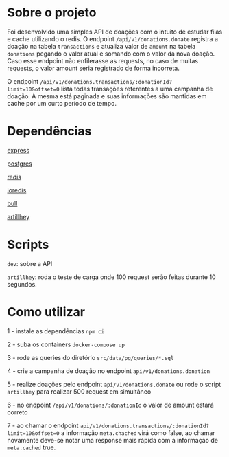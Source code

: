 # Sobre o projeto
Foi desenvolvido uma simples API de doações com o intuito de estudar filas e cache utilizando o redis.
O endpoint `/api/v1/donations.donate` registra a doação na tabela `transactions` e atualiza valor de `amount` na tabela `donations` pegando o valor atual e somando com o valor da nova doação. Caso esse endpoint não enfilerasse as requests, no caso de muitas requests, o valor amount seria registrado de forma incorreta.

O endpoint `/api/v1/donations.transactions/:donationId?limit=10&offset=0` lista todas transações referentes a uma campanha de doação. A mesma está paginada e suas informações são mantidas em cache por um curto período de tempo.

# Dependências

[express](https://expressjs.com/pt-br/)

[postgres](https://www.postgresql.org/)

[redis](https://redis.io/)

[ioredis](https://www.npmjs.com/package/ioredis)

[bull](https://www.npmjs.com/package/bull)

[artillhey](https://www.artillery.io/)

# Scripts

`dev`: sobre a API

`artillhey`: roda o teste de carga onde 100 request serão feitas durante 10 segundos.
# Como utilizar

1 - instale as dependências `npm ci`

2 - suba os containers `docker-compose up`

3 - rode as queries do diretório `src/data/pg/queries/*.sql`

4 - crie a campanha de doação no endpoint `api/v1/donations.donation`

5 - realize doações pelo endpoint `api/v1/donations.donate` ou rode o script `artillhey` para realizar 500 request em simultâneo

6 - no endpoint `/api/v1/donations/:donationId` o valor de amount estará correto

7 - ao chamar o endpoint `api/v1/donations.transactions/:donationId?limit=10&offset=0` a informação `meta.chached` virá como false, ao chamar novamente deve-se notar uma response mais rápida com a informação de `meta.cached` true.
